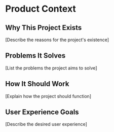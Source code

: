 # Product Context

## Why This Project Exists

[Describe the reasons for the project's existence]

## Problems It Solves

[List the problems the project aims to solve]

## How It Should Work

[Explain how the project should function]

## User Experience Goals

[Describe the desired user experience]
